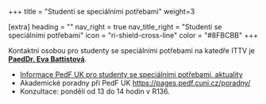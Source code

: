 +++
title = "Studenti se speciálními potřebami" 
weight=3

[extra]
heading = ""
nav_right = true
nav_title_right = "Studenti se speciálními potřebami"
icon = "ri-shield-cross-line"
color = "#8FBCBB"
+++

Kontaktní osobou pro studenty se speciálními potřebami na katedře ITTV
je **[PaedDr. Eva Battistová][battistova]**.

- [Informace PedF UK pro studenty se speciálními potřebami,
    aktuality](http://www.pedf.cuni.cz/PEDF-217.html)
- Akademické poradny při PedF UK <https://pages.pedf.cuni.cz/poradny/>
- Konzultace: pondělí od 13 do 14 hodin v R136.

[battistova]: /katedra/pracovnici/battistova/
